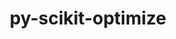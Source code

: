 ---
title: "py-scikit-optimize"
layout: cache
categories: [package, develop]
meta: {"compilers": ["none"], "num_specs": 10, "num_specs_by_stack": {"e4s": 10, "root": 10}, "oss": ["ubuntu22.04"], "platforms": ["linux"], "stacks": ["e4s", "root"], "targets": ["x86_64_v3"], "versions": ["0.9.0"]}
spec_details: [{"compiler": "none", "hash": "27tgufxa5mmb3wsfl6mo227ih4xv6x5k", "os": "ubuntu22.04", "platform": "linux", "size": "-", "stacks": ["e4s", "root"], "target": "x86_64_v3", "variants": ["build_system=python_pip", "patches:=21f43c9", "+plots"], "versions": ["0.9.0"]}, {"compiler": "none", "hash": "3axnuyrm3ldurflcwmlmqprln7kbgyin", "os": "ubuntu22.04", "platform": "linux", "size": "-", "stacks": ["e4s", "root"], "target": "x86_64_v3", "variants": ["build_system=python_pip", "patches:=21f43c9", "+plots"], "versions": ["0.9.0"]}, {"compiler": "none", "hash": "6u66gy53behezqtwmnv7unwlcd56e7om", "os": "ubuntu22.04", "platform": "linux", "size": "-", "stacks": ["e4s", "root"], "target": "x86_64_v3", "variants": ["build_system=python_pip", "patches:=21f43c9", "+plots"], "versions": ["0.9.0"]}, {"compiler": "none", "hash": "brr4cnwxrkxcib6qjruel6bggh2t63t5", "os": "ubuntu22.04", "platform": "linux", "size": "-", "stacks": ["e4s", "root"], "target": "x86_64_v3", "variants": ["build_system=python_pip", "patches:=21f43c9", "+plots"], "versions": ["0.9.0"]}, {"compiler": "none", "hash": "fin7i4fc7c6xjvifpgrmjdv737i5gmn7", "os": "ubuntu22.04", "platform": "linux", "size": "-", "stacks": ["e4s", "root"], "target": "x86_64_v3", "variants": ["build_system=python_pip", "patches:=21f43c9", "+plots"], "versions": ["0.9.0"]}, {"compiler": "none", "hash": "ijvonzf7f7amsehrdihjlmrjusgnrecc", "os": "ubuntu22.04", "platform": "linux", "size": "-", "stacks": ["e4s", "root"], "target": "x86_64_v3", "variants": ["build_system=python_pip", "patches:=21f43c9", "+plots"], "versions": ["0.9.0"]}, {"compiler": "none", "hash": "joxjv2w74o67xbigocsuuaylbebhxlk4", "os": "ubuntu22.04", "platform": "linux", "size": "-", "stacks": ["e4s", "root"], "target": "x86_64_v3", "variants": ["build_system=python_pip", "patches:=21f43c9", "+plots"], "versions": ["0.9.0"]}, {"compiler": "none", "hash": "jzapyit36ic4adbpdxn3f55va5gtfzyw", "os": "ubuntu22.04", "platform": "linux", "size": "-", "stacks": ["e4s", "root"], "target": "x86_64_v3", "variants": ["build_system=python_pip", "patches:=21f43c9", "+plots"], "versions": ["0.9.0"]}, {"compiler": "none", "hash": "k52nrw6w6mc5dthbbgoqrm2hi6bpvpum", "os": "ubuntu22.04", "platform": "linux", "size": "-", "stacks": ["e4s", "root"], "target": "x86_64_v3", "variants": ["build_system=python_pip", "patches:=21f43c9", "+plots"], "versions": ["0.9.0"]}, {"compiler": "none", "hash": "yupnco6ur67j2ebekz45ppj4vl4fhfpl", "os": "ubuntu22.04", "platform": "linux", "size": "-", "stacks": ["e4s", "root"], "target": "x86_64_v3", "variants": ["build_system=python_pip", "patches:=21f43c9", "+plots"], "versions": ["0.9.0"]}]
---